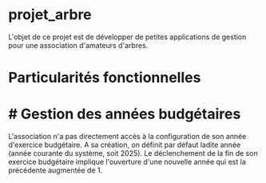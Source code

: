 # projet_arbre
L'objet de ce projet est de développer de petites applications de gestion pour une association d'amateurs d'arbres.

# Particularités fonctionnelles
# # Gestion des années budgétaires
L'association n'a pas directement accès à la configuration de son année d'exercice budgétaire. A sa création, on définit par défaut ladite année (année courante du système, soit 2025). Le déclenchement de la fin de son exercice budgétaire implique l'ouverture d'une nouvelle année qui est la précédente augmentée de 1.